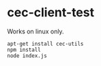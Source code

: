 # cec-client-test

Works on linux only.

```
apt-get install cec-utils
npm install
node index.js
```
